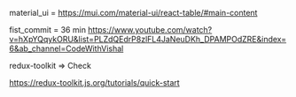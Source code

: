 material_ui =   https://mui.com/material-ui/react-table/#main-content

fist_commit = 36 min
https://www.youtube.com/watch?v=hXpYQqykORU&list=PLZdQEdrP8zlFL4JaNeuDKh_DPAMPOdZRE&index=6&ab_channel=CodeWithVishal




redux-toolkit => Check

https://redux-toolkit.js.org/tutorials/quick-start